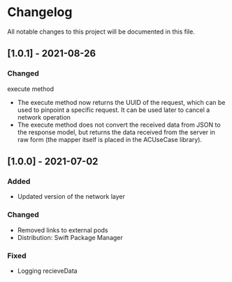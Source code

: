 # Changelog
All notable changes to this project will be documented in this file.

## [1.0.1] - 2021-08-26
### Changed
execute method
- The execute method now returns the UUID of the request, which can be used to pinpoint a specific request. It can be used later to cancel a network operation
- The execute method does not convert the received data from JSON to the response model, but returns the data received from the server in raw form (the mapper itself is placed in the ACUseCase library).

## [1.0.0] - 2021-07-02
### Added
- Updated version of the network layer

### Changed
- Removed links to external pods
- Distribution: Swift Package Manager

### Fixed
- Logging recieveData
